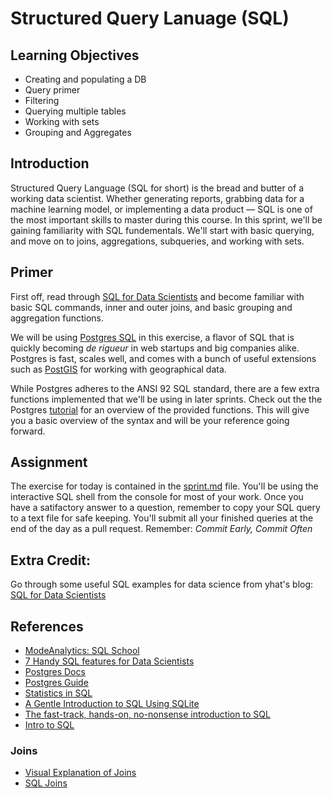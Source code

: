 # Structured Query Lanuage (SQL)

## Learning Objectives

* Creating and populating a DB
* Query primer
* Filtering
* Querying multiple tables
* Working with sets
* Grouping and Aggregates

## Introduction

Structured Query Language (SQL for short) is the bread and butter of a working data scientist. Whether generating reports, grabbing data for a machine learning model, or implementing a data product — SQL is one of the most important skills to master during this course. In this sprint, we'll be gaining familiarity with SQL fundementals. We'll start with basic querying, and move on to joins, aggregations, subqueries, and working with sets. 

## Primer

First off, read through [SQL for Data Scientists](http://bensresearch.com/downloads/SQL.pdf)  and become familiar with basic SQL commands, inner and outer joins, and basic grouping and aggregation functions.

We will be using [Postgres SQL](http://www.postgresql.org/) in this exercise, a flavor of SQL that is quickly becoming _de rigueur_ in web startups and big companies alike. Postgres is fast, scales well, and comes with a bunch of useful extensions such as [PostGIS](http://postgis.net/) for working with geographical data.

While Postgres adheres to the ANSI 92 SQL standard, there are a few extra functions implemented that we'll be using in later sprints. Check out the the Postgres [tutorial](http://www.postgresqltutorial.com/) for an overview of the provided functions. This will give you a basic overview of the syntax and will be your reference going forward.

## Assignment

The exercise for today is contained in the [sprint.md](https://github.com/zipfian/sql/blob/master/sprint.md) file. You'll be using the interactive SQL shell from the console for most of your work. Once you have a satifactory answer to a question, remember to copy your SQL query to a text file for safe keeping. You'll submit all your finished queries at the end of the day as a pull request. Remember: _Commit Early, Commit Often_

## Extra Credit:

Go through some useful SQL examples for data science from yhat's blog: [SQL for Data Scientists](http://blog.yhathq.com/posts/sql-for-data-scientists.html)

## References

* [ModeAnalytics: SQL School](http://sqlschool.modeanalytics.com/)
* [7 Handy SQL features for Data Scientists](http://blog.yhathq.com/posts/sql-for-data-scientists.html)
* [Postgres Docs](http://www.postgresql.org/docs/7.4/static/tutorial.html)
* [Postgres Guide](http://postgresguide.com/)
* [Statistics in SQL](https://github.com/tlevine/sql-statistics)
* [A Gentle Introduction to SQL Using SQLite](https://github.com/zipfan/SQL-Tutorial)
* [The fast-track, hands-on, no-nonsense introduction to SQL](https://github.com/dserban/WebDevCourseMaterials/tree/master/1-intro-to-sql)
* [Intro to SQL](http://bensresearch.com/downloads/SQL.pdf)

### Joins

* [Visual Explanation of Joins](http://blog.codinghorror.com/a-visual-explanation-of-sql-joins/)
* [SQL Joins](https://chartio.com/education/sql/joins)
